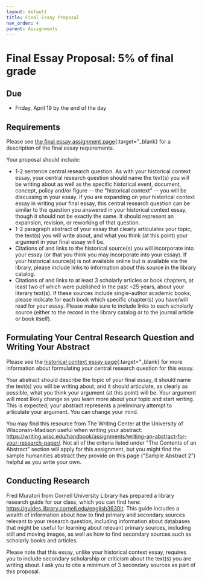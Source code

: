 ```yaml
---
layout: default
title: Final Essay Proposal
nav_order: 4
parent: Assignments
---
```

# Final Essay Proposal: 5% of final grade 
## Due
- Friday, April 19 by the end of the day

## Requirements
Please see [the final essay assignment page](https://lindsaythomas.net/engl3630s24/assignments/final-essay.html){:target="_blank} for a description of the final essay requirements.

Your proposal should include:
- 1-2 sentence central research question. As with your historical context essay, your central research question should name the text(s) you will be writing about as well as the specific historical event, document, concept, policy and/or figure -- the "historical context" -- you will be discussing in your essay. If you are expanding on your historical context essay in writing your final essay, this central research question can be similar to the question you answered in your historical context essay, though it should not be exactly the same. It should represent an expansion, revision, or reworking of that question.
- 1-2 paragraph abstract of your essay that clearly articulates your topic, the text(s) you will write about, and what you think (at this point) your argument in your final essay will be.
- Citations of and links to the historical source(s) you will incorporate into your essay (or that you think you  may incorporate into your essay). If your historical source(s) is not available online but is available via the library, please include links to information about this source in the library catalog.
- Citations of and links to at least 3 scholarly articles or book chapters, at least two of which were published in the past ~25 years, about your literary text(s). If these sources include single-author academic books, please indicate for each book which specific chapter(s) you have/will read for your essay. Please make sure to include links to each scholarly source (either to the record in the library catalog or to the journal article or book itself).

## Formulating Your Central Research Question and Writing Your Abstract
Please see the [historical context essay page](https://lindsaythomas.net/engl3630s24/assignments/historical-context.html#formulating-your-central-research-question){:target="_blank} for more information about formulating your central research question for this essay.

Your abstract should describe the topic of your final essay, it should name the text(s) you will be writing about, and it should articulate, as clearly as possible, what you think your argument (at this point) will be. Your argument will most likely change as you learn more about your topic and start writing. This is expected; your abstract represents a preliminary attempt to articulate your argument. You can change your mind.

You may find this resource from The Writing Center at the University of Wisconsin-Madison useful when writing your abstract: <https://writing.wisc.edu/handbook/assignments/writing-an-abstract-for-your-research-paper/>. Not all of the criteria listed under "The Contents of an Abstract" section will apply for this assignment, but you might find the sample humanities abstract they provide on this page ("Sample Abstract 2") helpful as you write your own.

## Conducting Research
Fred Muratori from Cornell University Library has prepared a library research guide for our class, which you can find here: <https://guides.library.cornell.edu/english3630lt>. This guide includes a wealth of information about how to find primary and secondary sources relevant to your research question, including information about databases that might be useful for learning about relevant primary sources, including still and moving images, as well as how to find secondary sources such as scholarly books and articles.

Please note that this essay, unlike your historical context essay, requires you to include secondary scholarship or criticism about the text(s) you are writing about. I ask you to cite a minimum of 3 secondary sources as part of this proposal.
